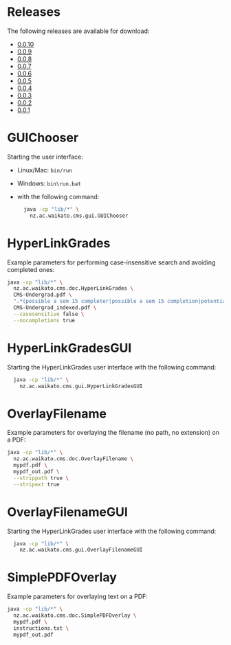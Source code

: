 Releases
========

The following releases are available for download:

* [0.0.10](https://github.com/Waikato/fcms-doc-modifier/releases/download/java-0.0.10/fcms-doc-modifier-0.0.10-bin.zip)
* [0.0.9](https://github.com/Waikato/fcms-doc-modifier/releases/download/java-0.0.9/fcms-doc-modifier-0.0.9-bin.zip)
* [0.0.8](https://github.com/Waikato/fcms-doc-modifier/releases/download/java-0.0.8/fcms-doc-modifier-0.0.8-bin.zip)
* [0.0.7](https://github.com/Waikato/fcms-doc-modifier/releases/download/java-0.0.7/fcms-doc-modifier-0.0.7-bin.zip)
* [0.0.6](https://github.com/Waikato/fcms-doc-modifier/releases/download/java-0.0.6/fcms-doc-modifier-0.0.6-bin.zip)
* [0.0.5](https://github.com/Waikato/fcms-doc-modifier/releases/download/java-0.0.5/fcms-doc-modifier-0.0.5-bin.zip)
* [0.0.4](https://github.com/Waikato/fcms-doc-modifier/releases/download/java-0.0.4/fcms-doc-modifier-0.0.4-bin.zip)
* [0.0.3](https://github.com/Waikato/fcms-doc-modifier/releases/download/java-0.0.3/fcms-doc-modifier-0.0.3-bin.zip)
* [0.0.2](https://github.com/Waikato/fcms-doc-modifier/releases/download/java-0.0.2/fcms-doc-modifier-0.0.2-bin.zip)
* [0.0.1](https://github.com/Waikato/fcms-doc-modifier/releases/download/java-0.0.1/fcms-doc-modifier-0.0.1-bin.zip)


GUIChooser
==========

Starting the user interface:

* Linux/Mac: `bin/run`
* Windows: `bin\run.bat`
* with the following command:

  ```bash
    java -cp "lib/*" \
      nz.ac.waikato.cms.gui.GUIChooser
  ```

HyperLinkGrades
===============

Example parameters for performing case-insensitive search and avoiding completed ones:

```bash
java -cp "lib/*" \
  nz.ac.waikato.cms.doc.HyperLinkGrades \ 
  CMS-Undergrad.pdf \
  ".*(possible a sem 15 completer|possible a sem 15 completion|potential sem a 2015 completion|potential a sem 2015 completion).*" \
  CMS-Undergrad_indexed.pdf \
  --casesensitive false \
  --nocompletions true
```

HyperLinkGradesGUI
==================

Starting the HyperLinkGrades user interface with the following command:

```bash
  java -cp "lib/*" \
    nz.ac.waikato.cms.gui.HyperLinkGradesGUI
```

OverlayFilename
===============

Example parameters for overlaying the filename (no path, no extension) on a PDF:

```bash
java -cp "lib/*" \
  nz.ac.waikato.cms.doc.OverlayFilename \ 
  mypdf.pdf \
  mypdf_out.pdf \
  --strippath true \
  --stripext true
```

OverlayFilenameGUI
==================

Starting the HyperLinkGrades user interface with the following command:

```bash
  java -cp "lib/*" \
    nz.ac.waikato.cms.gui.OverlayFilenameGUI
```

SimplePDFOverlay
================

Example parameters for overlaying text on a PDF:

```bash
java -cp "lib/*" \
  nz.ac.waikato.cms.doc.SimplePDFOverlay \ 
  mypdf.pdf \
  instructions.txt \
  mypdf_out.pdf
```
